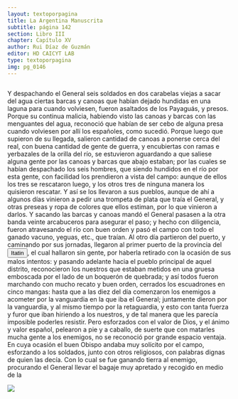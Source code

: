 ```yaml
---
layout: textoporpagina
title: La Argentina Manuscrita
subtitle: página 142
section: Libro III
chapter: Capítulo XV
author: Rui Díaz de Guzmán
editor: HD CAICYT LAB
type: textoporpagina
img: pg_0146
---
```

<div class="row">
    <div class="column">
<p>Y despachando el General seis soldados en dos carabelas viejas a sacar del agua ciertas barcas y canoas que habían dejado hundidas en una laguna para cuando volviesen, fueron asaltados de los <persName xml:id="recogito-9d87884a-ab8e-4a19-a6df-96eda05683d0" ana="tribe">Payaguás</persName>, y presos. Porque su continua malicia, habiendo visto las canoas y barcas con las menguantes del agua, reconoció que habían de ser cebo de alguna presa cuando volviesen por allí los españoles, como sucedió. Porque luego que supieron de su llegada, salieron cantidad de canoas a ponerse cerca del real, con buena cantidad de gente de guerra, y encubiertas con ramas e yerbazales de la orilla del río, se estuvieron aguardando a que saliese alguna gente por las canoas y barcas que abajo estaban; por las cuales se habían despachado los seis hombres, que siendo hundidos en el río por esta gente, con facilidad los prendieron a vista del campo: aunque de ellos los tres se rescataron luego, y los otros tres de ninguna manera los quisieron rescatar. Y así se los llevaron a sus pueblos, aunque de ahí a algunos días vinieron a pedir una trompeta de plata que traía el General, y otras preseas y ropa de colores que ellos estiman, por lo que vinieron a darlos. Y sacando las barcas y canoas mandó el General pasasen a la otra banda veinte arcabuceros para asegurar el paso; y hecho con diligencia, fueron atravesando el río con buen orden y pasó el campo con todo el ganado vacuno, yeguas, etc., que traían. Al otro día partieron del puerto, y caminando por sus jornadas, llegaron al primer puerto de la provincia del <a href="https://recogito.pelagios.org/document/wzqxhk0h3vpikm/part/1/edit#45715c44-6e27-4841-9faf-68e2d197be92" target="_blank"><button class="balloon" data-balloon-pos="up" data-balloon-length="large" data-balloon="Itatín(Itatim en idioma portugués) o Itatí fue una región histórico geográficadel Imperio español coincidente, luego de las sangrientas invasioneslusobrasileñas con la parte sur del actual estado de Mato Grosso del Sur, queformó parte del Imperio español como un territorio perteneciente a la gobernacióndel Río de la Plata y del Paraguay hasta su división en 1617, fecha a partir dela cual quedó incluida en la gobernación del Paraguay, llamada inicialmenteGobernación del Guayrá.Los límites de laregión de Itatín eran: al este la sierra de Amambay, al oeste el río Paraguay,al sur el río Apa y al norte el río Tacuarí.Ya desde el s.XVIII gran parte del Itatín quedó en poder de Brasil (entonces el Brasilportugués) y tras la Guerra de la Triple Alianza toda la región pasó a estar bajo el dominio brasileño.">Itatin</button></a>, el cual hallaron sin gente, por haberla retirado con la ocasión de sus malos intentos: y pasando adelante hacia el pueblo principal de aquel distrito, reconocieron los nuestros que estaban metidos en una gruesa emboscada por el lado de un boquerón de quebrada; y así todos fueron marchando con mucho recato y buen orden, cerrados los escuadrones en cinco mangas: hasta que a las diez del día comenzaron los enemigos a acometer por la vanguardia en la que iba el General; juntamente dieron por la vanguardia, y al mismo tiempo por la retaguardia, y esto con tanta fuerza y furor que iban hiriendo a los nuestros, y de tal manera que les parecía imposible poderles resistir. Pero esforzados con el valor de Dios, y el ánimo y valor español, pelearon a pie y a caballo, de suerte que con matarles mucha gente a los enemigos, no se reconoció por grande espacio ventaja. En cuya ocasión el buen Obispo andaba muy solícito por el campo, esforzando a los soldados, junto con otros religiosos, con palabras dignas de quien las decía. Con lo cual se fue ganando tierra al enemigo, procurando el General llevar el bagaje muy apretado y recogido en medio de la </p></div>

<div class="column">
<a href="{{site.baseurl}}/assets/img/argentina_manuscrita/{{page.img}}.jpg"><img src="{{site.baseurl}}/assets/img/argentina_manuscrita/{{page.img}}.jpg"></a>
</div>
</div>